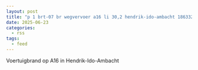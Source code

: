 ```yaml
---
layout: post
title: "p 1 brt-07 br wegvervoer a16 li 30,2 hendrik-ido-ambacht 186332"
date: 2025-06-23
categories: 
  - rss
tags: 
  - feed
---
```


Voertuigbrand op A16 in Hendrik-Ido-Ambacht

